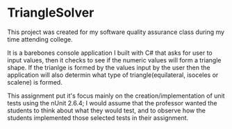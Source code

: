 # TriangleSolver
This project was created for my software quality assurance class during my time attending college.

It is a barebones console application I built with C# that asks for user to input values, then it checks to see if the numeric values will form a triangle shape. If the trianlge is formed by the values input by the user then the application will also determin what type of triangle(equilateral, isoceles or scalene) is formed.

This assignment put it's focus mainly on the creation/implementation of unit tests using the nUnit 2.6.4; I would assume that the professor wanted the students to think about what they would test, and to observe how the students implemented those selected tests in their assignment.
